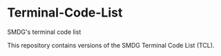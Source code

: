 # Terminal-Code-List
SMDG's terminal code list

This repository contains versions of the SMDG Terminal Code List (TCL). 
